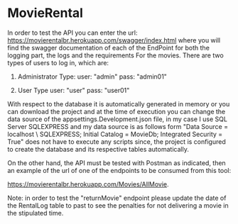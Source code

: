 # MovieRental
In order to test the API you can enter the url: https://movierentalbr.herokuapp.com/swagger/index.html where you will find the swagger documentation of each of the EndPoint for both the logging part, the logs and the requirements For the movies. There are two types of users to log in, which are:

1) Administrator Type:
user: "admin"
pass: "admin01"

2) User Type
user: "user"
pass: "user01"

With respect to the database it is automatically generated in memory or you can download the project and at the time of execution you can change the data source of the appsettings.Development.json file, in my case I use SQL Server SQLEXPRESS and my data source is as follows form "Data Source = localhost \\ SQLEXPRESS; Initial Catalog = MovieDb; Integrated Security = True" does not have to execute any scripts since, the project is configured to create the database and its respective tables automatically.

On the other hand, the API must be tested with Postman as indicated, then an example of the url of one of the endpoints to be consumed from this tool:

https://movierentalbr.herokuapp.com/Movies/AllMovie.


Note: in order to test the "returnMovie" endpoint please update the date of the RentalLog table to past to see the penalties for not delivering a movie in the stipulated time.
